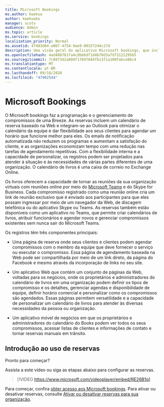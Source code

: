 ```yaml
---
title: Microsoft Bookings
ms.author: kwekua
author: kwekuako
manager: scotv
audience: Admin
ms.topic: article
ms.service: bookings
localization_priority: Normal
ms.assetid: 47403d64-a067-4754-9ae9-00157244c27d
description: Uma visão geral do aplicativo Microsoft bookings, que inclui um calendário de reserva baseado na Web e integra-se ao Outlook para otimizar o calendário de sua equipe e dar aos seus clientes flexibilidade para agendar compromissos.
ms.openlocfilehash: 4ad488761fa4cdbb6df1d4b70d3a7d73121295b5
ms.sourcegitcommit: 7c0873d2a804f17697844fb13f1a100fabce86c4
ms.translationtype: MT
ms.contentlocale: pt-BR
ms.lasthandoff: 09/18/2020
ms.locfileid: "47962544"
---
```

# <a name="microsoft-bookings"></a>Microsoft Bookings

O Microsoft bookings faz a programação e o gerenciamento de compromissos de uma Breeze. As reservas incluem um calendário de reserva baseado na Web e integram-se ao Outlook para otimizar o calendário da equipe e dar flexibilidade aos seus clientes para agendar um horário que funcione melhor para eles. Os emails de notificação automatizada não reduzem os programas e aumentam a satisfação do cliente, e as organizações economizam tempo com uma redução nas tarefas de agendamento repetitivas. Com a flexibilidade interna e a capacidade de personalizar, os registros podem ser projetados para atender à situação e às necessidades de várias partes diferentes de uma organização. O calendário de livros é uma caixa de correio no Exchange Online.

Os livros oferecem a capacidade de tornar as reuniões da sua organização virtuais com reuniões online por meio do [Microsoft Teams](https://support.microsoft.com/office/overview-of-the-bookings-app-in-teams-7b8569e1-0c8a-444e-b712-d9968b05110b) e do Skype for Business. Cada compromisso registrado como uma reunião online cria um link de reunião exclusivo que é enviado aos participantes para que eles possam ingressar por meio de um navegador da Web, de discagem telefônica ou do aplicativo Skype ou Teams. As reservas também estão disponíveis como um aplicativo no Teams, que permite criar calendários de livros, atribuir funcionários e agendar novos e gerenciar compromissos existentes sem nunca sair do Microsoft Teams.

Os registros têm três componentes principais:

- Uma página de reserva onde seus clientes e clientes podem agendar compromissos com o membro da equipe que deve fornecer o serviço ou executar o compromisso. Essa página de agendamento baseada na Web pode ser compartilhada por meio de um link direto, da página do Facebook e mesmo através da incorporação de links no seu site.

- Um aplicativo Web que contém um conjunto de páginas da Web, voltadas para os negócios, onde os proprietários e administradores do calendário de livros em uma organização podem definir os tipos de compromisso e os detalhes, gerenciar agendas e disponibilidade de equipe, definir horário comercial e personalizar como os compromissos são agendados. Essas páginas permitem versatilidade e a capacidade de personalizar um calendário de livros para atender às diversas necessidades da pessoa ou organização.

- Um aplicativo móvel de negócios em que os proprietários e administradores do calendário do Books podem ver todos os seus compromissos, acessar listas de clientes e informações de contato e tornar reservas manuais em trânsito.

## <a name="get-started-using-bookings"></a>Introdução ao uso de reservas

Pronto para começar?

Assista a este vídeo ou siga as etapas abaixo para configurar as reservas.

> [!VIDEO https://www.microsoft.com/videoplayer/embed/RE26B1q]

Para começar, confira [obter acesso aos Microsoft bookings](get-access.md). Para ativar ou desativar reservas, consulte [Ativar ou desativar reservas para sua organização](turn-bookings-on-or-off.md).